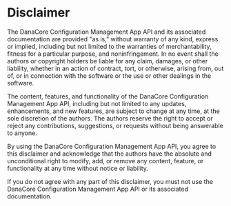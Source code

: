 # Disclaimer

The DanaCore Configuration Management App API and its associated documentation are provided "as is," without warranty of any kind, express or implied, including but not limited to the warranties of merchantability, fitness for a particular purpose, and noninfringement. In no event shall the authors or copyright holders be liable for any claim, damages, or other liability, whether in an action of contract, tort, or otherwise, arising from, out of, or in connection with the software or the use or other dealings in the software.

The content, features, and functionality of the DanaCore Configuration Management App API, including but not limited to any updates, enhancements, and new features, are subject to change at any time, at the sole discretion of the authors. The authors reserve the right to accept or reject any contributions, suggestions, or requests without being answerable to anyone.

By using the DanaCore Configuration Management App API, you agree to this disclaimer and acknowledge that the authors have the absolute and unconditional right to modify, add, or remove any content, feature, or functionality at any time without notice or liability.

If you do not agree with any part of this disclaimer, you must not use the DanaCore Configuration Management App API or its associated documentation.
